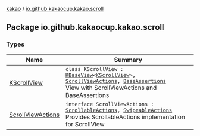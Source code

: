 [kakao](../index.md) / [io.github.kakaocup.kakao.scroll](./index.md)

## Package io.github.kakaocup.kakao.scroll

### Types

| Name | Summary |
|---|---|
| [KScrollView](-k-scroll-view/index.md) | `class KScrollView : `[`KBaseView`](../io.github.kakaocup.kakao.common.views/-k-base-view/index.md)`<`[`KScrollView`](-k-scroll-view/index.md)`>, `[`ScrollViewActions`](-scroll-view-actions/index.md)`, `[`BaseAssertions`](../io.github.kakaocup.kakao.common.assertions/-base-assertions/index.md)<br>View with ScrollViewActions and BaseAssertions |
| [ScrollViewActions](-scroll-view-actions/index.md) | `interface ScrollViewActions : `[`ScrollableActions`](../io.github.kakaocup.kakao.common.actions/-scrollable-actions/index.md)`, `[`SwipeableActions`](../io.github.kakaocup.kakao.common.actions/-swipeable-actions/index.md)<br>Provides ScrollableActions implementation for ScrollView |
